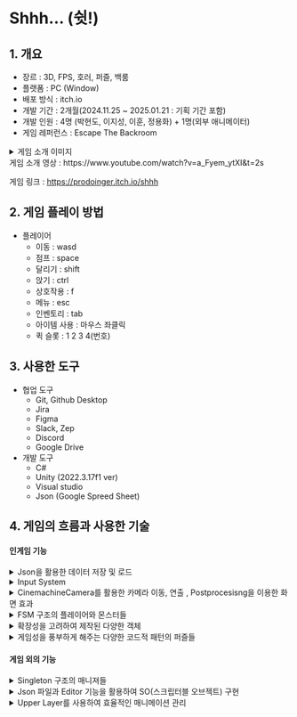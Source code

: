 # Shhh... (쉿!)

## 1. 개요
- 장르 : 3D, FPS, 호러, 퍼즐, 백룸
- 플랫폼 : PC (Window)
- 배포 방식 : itch.io
- 개발 기간 : 2개월(2024.11.25 ~ 2025.01.21 : 기획 기간 포함)
- 개발 인원 : 4명 (박현도, 이지성, 이훈, 정용화) + 1명(외부 애니메이터)
- 게임 레퍼런스 : Escape The Backroom
  
<details>
<summary> 게임 소개 이미지</summary>
  
<img src = "https://github.com/user-attachments/assets/71e916bb-7790-4fc9-80ef-7209f2fbbcc0">
<img src = "https://github.com/user-attachments/assets/1d92ed69-3c40-4a04-b154-c565caf942cf">

</details>
게임 소개 영상 : https://www.youtube.com/watch?v=a_Fyem_ytXI&t=2s

게임 링크 : https://prodoinger.itch.io/shhh

## 2. 게임 플레이 방법
- 플레이어
  - 이동 : wasd
  - 점프 : space
  - 달리기 : shift
  - 앉기 : ctrl
  - 상호작용 : f
  - 메뉴 : esc
  - 인벤토리 : tab
  - 아이템 사용 : 마우스 좌클릭
  - 퀵 슬롯 : 1 2 3 4(번호)

## 3. 사용한 도구
- 협업 도구
  - Git, Github Desktop
  - Jira
  - Figma
  - Slack, Zep
  - Discord
  - Google Drive
- 개발 도구
  - C#
  - Unity (2022.3.17f1 ver)
  - Visual studio
  - Json (Google Spreed Sheet)
## 4. 게임의 흐름과 사용한 기술
#### 인게임 기능

<details>
<summary> Json을 활용한 데이터 저장 및 로드  </summary>
내용1
</details>

<details>
<summary> Input System  </summary>
Input System 의 구독과 구독 해제 기능을 사용하여서 한번의 입력으로 여러 수행이 가능하면서도, 특정 행동에서는 사용자가 예상 가능한 수행만 가능하도록 변경하였습니다.   

  ( Shift를 누르면 statemachine을 변경하면서, 다른 스크립트의 값도 변경 // 인벤토리를 이용 중이거나 키패드와 상호작용 중일때 아이템의 사용이 불가능하게 만듬 )
</details>

<details>
<summary> CinemachineCamera를 활용한 카메라 이동, 연출 , Postprocesisng을 이용한 화면 효과 </summary>
CinemachineCamera를 활용하여서 특정 상황에 priority를 다르게 주는 등의 방식으로 연출을 주고, 현재 버전의 CinemachineCamera에서는 Postprocesisng 적용 방식이 최신 버전과는 다르기 때문에 volume을 통해서 원하는 카메라 효과를 넣어주고 스테이지마다 다른 분위기를 연출하였습니다.
</details>

<details>
<summary> FSM 구조의 플레이어와 몬스터들  </summary>
상태(State)와 전이(Transition)를 기반으로 동작합니다. FSM은 유한한 상태 집합에서 하나의 상태만 활성 상태로 유지되며, 특정 이벤트에 따라 상태가 전이됩니다.
<img src = "https://github.com/user-attachments/assets/d9698a27-66f7-43ef-9c97-ad5b4ea839ed"> 
</details>

<details>
<summary> 확장성을 고려하여 제작된 다양한 객체 </summary>
EnemyBase를 상속받아 이후에 확장성이 높은 ....
Item, Interactabl interface, ...
</details>

<details>
<summary> 게임성을 풍부하게 해주는 다양한 코드적 패턴의 퍼즐들 </summary>
EnemyBase를 상속받아 이후에 확장성이 높은 ....
</details>

#### 게임 외의 기능

  
<details>
<summary> Singleton 구조의 매니져들 </summary>
내용1
</details>

<details>
<summary> Json 파일과 Editor 기능을 활용하여 SO(스크립터블 오브젝트) 구현 </summary>
기획자나 개발자가 추후에 아이템을 추가하거나 변경하기 편하게 미리 약속된 구조를 가진 SO를 만들고 Google Spread Sheet를 Json 파일 형식으로 전달하면 Editior기능을 활용하여서 간단하게 수행할 수 있게 만듬  
<img src = "https://github.com/user-attachments/assets/3195c78a-16c2-4fd5-81d8-042ca1c97d68">  
</details>

<details>
<summary> Upper Layer를 사용하여 효율적인 매니메이션 관리 </summary>
플레이어의 다양한 상태와 다양한 아이템에 따른 애니메이션을 경우의 수만큼 만들지 않고, 플레이어의 상체에 아이템 장착 시 우선적으로 적용할 upper layer를 적용하여 이후에 다른 상태와 아이템이 추가 되어도 적은 비용으로 추가 할 수 있게 만듬 
</details>

